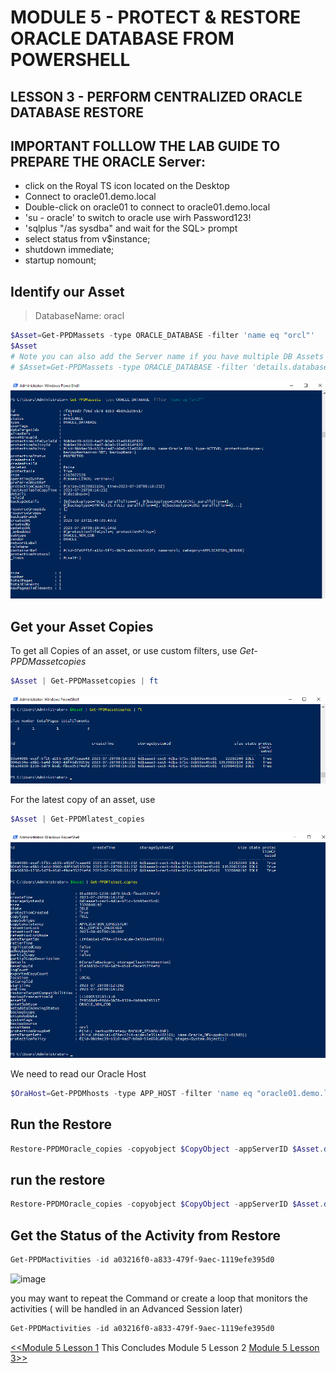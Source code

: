 # MODULE 5 - PROTECT & RESTORE ORACLE DATABASE FROM POWERSHELL

## LESSON 3 - PERFORM CENTRALIZED ORACLE DATABASE RESTORE


## IMPORTANT FOLLLOW THE LAB GUIDE TO PREPARE THE  ORACLE Server:

- click on the Royal TS icon located on the Desktop
- Connect to oracle01.demo.local
- Double-click on oracle01 to connect to oracle01.demo.local
- 'su - oracle' to switch to oracle use wirh Password123!
- 'sqlplus "/as sysdba" and wait for the SQL> prompt
- select status from v$instance;
- shutdown immediate;
- startup nomount;


## Identify our Asset

>DatabaseName: oracl

```Powershell
$Asset=Get-PPDMassets -type ORACLE_DATABASE -filter 'name eq "orcl"'
$Asset
# Note you can also add the Server name if you have multiple DB Assets with te same Name...
# $Asset=Get-PPDMassets -type ORACLE_DATABASE -filter 'details.database.clusterName eq "oracle01.demo.local" and name eq "orcl"'
```

![Alt text](image-78.png)

## Get your Asset Copies

To get all Copies of an asset, or use custom filters, use *Get-PPDMassetcopies*

```Powershell
$Asset | Get-PPDMassetcopies | ft
```

![Alt text](image-79.png)

For the latest copy of an asset, use

```Powershell
$Asset | Get-PPDMlatest_copies
```

![Alt text](image-80.png)

We need to read our Oracle Host

```Powershell
$OraHost=Get-PPDMhosts -type APP_HOST -filter 'name eq "oracle01.demo.local"'
```

## Run the Restore

```Powershell
Restore-PPDMOracle_copies -copyobject $CopyObject -appServerID $Asset.details.database.appServerId -HostID $OraHost.id  -Verbose -crossCheckBackup -OraCredObject $OraCreds
```

## run the restore

```Powershell
Restore-PPDMOracle_copies -copyobject $CopyObject -appServerID $Asset.details.database.appServerId -HostID $OraHost.id -crossCheckBackup -OraCredObject $OraCreds
```

## Get the Status of the Activity from Restore

```Powershell
Get-PPDMactivities -id a03216f0-a833-479f-9aec-1119efe395d0
```

<img width="1005" alt="image" src="https://github.com/dell-democenter/dell-democenter.github.io/assets/140008579/0fcc48b9-1ec8-4f06-8b7d-822a35fe0133">

you may want to repeat the Command or create a loop that monitors the activities
( will be handled in an Advanced Session later)

```Powershell
Get-PPDMactivities -id a03216f0-a833-479f-9aec-1119efe395d0
```


[<<Module 5 Lesson 1](./Module_5_1.md) This Concludes Module 5 Lesson 2 [Module 5 Lesson 3>>](./Module_5_3.md)
